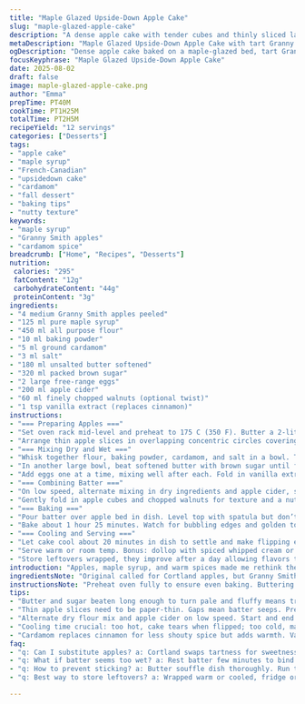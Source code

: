 ```yaml
---
title: "Maple Glazed Upside-Down Apple Cake"
slug: "maple-glazed-apple-cake"
description: "A dense apple cake with tender cubes and thinly sliced layers caramelized in a maple-spiced glaze. Uses warm spices and apple cider for deeper aroma. Beating butter and sugar to fluffy is key to lightness. Watch for bubbling edges and a golden crust. Serve warm, spooned with spiced cream or coconut yogurt for dairy-free."
metaDescription: "Maple Glazed Upside-Down Apple Cake with tart Granny Smith, cardamom warmth, and a sticky maple glaze. Dense yet tender, golden crust, ideal for cozy gatherings."
ogDescription: "Dense apple cake baked on a maple-glazed bed, tart Granny Smith, cardamom twist, soft cubes inside, crunchy edges. Serve warm with spiced cream or coconut yogurt."
focusKeyphrase: "Maple Glazed Upside-Down Apple Cake"
date: 2025-08-02
draft: false
image: maple-glazed-apple-cake.png
author: "Emma"
prepTime: PT40M
cookTime: PT1H25M
totalTime: PT2H5M
recipeYield: "12 servings"
categories: ["Desserts"]
tags:
- "apple cake"
- "maple syrup"
- "French-Canadian"
- "upsidedown cake"
- "cardamom"
- "fall dessert"
- "baking tips"
- "nutty texture"
keywords:
- "maple syrup"
- "Granny Smith apples"
- "cardamom spice"
breadcrumb: ["Home", "Recipes", "Desserts"]
nutrition: 
 calories: "295"
 fatContent: "12g"
 carbohydrateContent: "44g"
 proteinContent: "3g"
ingredients:
- "4 medium Granny Smith apples peeled"
- "125 ml pure maple syrup"
- "450 ml all purpose flour"
- "10 ml baking powder"
- "5 ml ground cardamom"
- "3 ml salt"
- "180 ml unsalted butter softened"
- "320 ml packed brown sugar"
- "2 large free-range eggs"
- "200 ml apple cider"
- "60 ml finely chopped walnuts (optional twist)"
- "1 tsp vanilla extract (replaces cinnamon)"
instructions:
- "=== Preparing Apples ==="
- "Set oven rack mid-level and preheat to 175 C (350 F). Butter a 2-liter souffle dish. Peel and cube one apple; set aside. Slice remaining apples very thinly on a mandoline; keep star centers for presentation."
- "Arrange thin apple slices in overlapping concentric circles covering bottom of the dish. Press gently so slices form a solid apple carpet that won’t let batter seep through. Pour maple syrup evenly over apples for glazing."
- "=== Mixing Dry and Wet ==="
- "Whisk together flour, baking powder, cardamom, and salt in a bowl. The cardamom adds unexpected warmth instead of cinnamon’s sharpness; try it."
- "In another large bowl, beat softened butter with brown sugar until fluffy and paler in color. This beats air into the batter, crucial for a tender crumb."
- "Add eggs one at a time, mixing well after each. Fold in vanilla extract now to integrate fragrance."
- "=== Combining Batter ==="
- "On low speed, alternate mixing in dry ingredients and apple cider, starting and ending with flour mixture. Stop when just combined—overmixing makes cake tough."
- "Gently fold in apple cubes and chopped walnuts for texture and a nutty contrast."
- "=== Baking ==="
- "Pour batter over apple bed in dish. Level top with spatula but don’t press down hard—the apples need room to shine through."
- "Bake about 1 hour 25 minutes. Watch for bubbling edges and golden top. Insert toothpick or skewer near center; if it comes out clean or with moist crumbs, done."
- "=== Cooling and Serving ==="
- "Let cake cool about 20 minutes in dish to settle and make flipping easier. Run thin knife around edges before inverting onto serving plate. The glossy apple layer should gleam on top."
- "Serve warm or room temp. Bonus: dollop with spiced whipped cream or coconut yogurt mixed with a drizzle of maple syrup."
- "Store leftovers wrapped, they improve after a day allowing flavors to deepen."
introduction: "Apples, maple syrup, and warm spices made me rethink the simple upside-down cake. Not just cinnamon and plain apples—cardamom and vanilla reinvent the flavor profile, subtle but impactful. The trick: thin apple layers packed tight to prevent batter from drowning the fruit. Then cubes folded into batter add surprise textural pops. Butter and brown sugar beaten together hold air bubbles; no skipping that or you get something dense and heavy. These cakes can be finicky — too wet batter and the glorious apple bed sinks or sogs out. Better let batter rest a few minutes while oven warms up to bind slightly. I swapped out some quantities, less apples but more texture; applesauce doesn’t cut it here. Maple syrup glazes and seeps creating that blistered, sticky apple crust that makes this cake unforgettable. Cool cake properly; too hot and it tears on flipping, too cold and the glaze sticks to the pan. A bit nerve-racking but once mastered, so worth it."
ingredientsNote: "Original called for Cortland apples, but Granny Smith bring tartness balancing the maple’s sweetness. Using apple cider instead of plain juice deepens flavor and adds acidity helping with rise. Switched cinnamon for cardamom – it’s less common but inventive. Vanilla extract enhances wet ingredients without overpowering. I introduced walnuts to cut sweetness and add crunch — omit for nut allergies. Butter beaten with brown sugar must be fluffy—patience pays off. Flour mix needs sifting or whisking to avoid lumps. Always measure flour properly by spooning and leveling; too much makes cake crumbly. Maple syrup is both a sweetener and a glaze so quality matters. If no maple on hand, honey or silan work but change final flavor."
instructionsNote: "Preheat oven fully to ensure even baking. Buttering the souffle dish thoroughly prevents sticking when flipping—use softened butter and spread evenly. Apple slices must be paper-thin and arranged tightly; gaps let batter through making a mess when unmolding. Press gently but don’t smash apples down or they’ll steam instead of caramelize. Adding syrup before batter seals in moisture and creates crunchy edges. When creaming butter and sugar, beat long enough to see pale color and increase volume; skipped that step once, regretted it with a dense cake. Adding eggs slowly prevents curdling. Alternate dry and wet ingredients mixing just until combined preserves air. Baking time varies by oven and dish – watch for color changes and test doneness with toothpick. Cooling slightly allows the glaze to set—too soon flipping and you lose the apple topping. A thin knife to loosen edges helps clean inversion. Serve with something creamy and subtly spiced; elevates final dish. Leftovers improve as flavors mingle so don’t rush eating."
tips:
- "Butter and sugar beaten long enough to turn pale and fluffy means trapped air that lifts batter—skip or rush this, cake gets dense and heavy. Watch texture closely not just color. Use room temp butter, small bowl for better control."
- "Thin apple slices need to be paper-thin. Gaps mean batter seeps. Press gently but don’t squash, or apples steam not caramelize. Overlapping concentric circles create a tight carpet that crisps up with maple syrup glaze—liquid pooling is your enemy."
- "Alternate dry flour mix and apple cider on low speed. Start and end with dry ingredients. Overmix and gluten tightens, tough crumb follows. Fold chunks of cubed apple and walnuts very gently after; folding preserves tender texture and nutty contrast."
- "Cooling time crucial: too hot, cake tears when flipped; too cold, maple glaze sticks to dish. About 20 minutes rest after baking; use thin knife to separate edges carefully before inversion. Patience here saves shape and glossy top layer."
- "Cardamom replaces cinnamon for less shouty spice but adds warmth. Vanilla folded early with eggs. Swapping apple cider for juice deepens flavor and acidity helps with rise. Walnuts optional but add crunch and cut sweetness. Always sift or whisk flour to avoid lumps."
faq:
- "q: Can I substitute apples? a: Cortland swaps tartness for sweetness; Granny Smith keeps balance. If no apples, no close substitute—texture and moisture different. Applesauce messes up texture here. Thin slices crucial not just cubes alone."
- "q: What if batter seems too wet? a: Rest batter few minutes to bind. If too runny, flour measuring often culprit—spoon and level, not scoop. Adding too much liquid toughens cake. You want batter thick enough to hold but not dry."
- "q: How to prevent sticking? a: Butter souffle dish thoroughly. Run thin knife around edges after baking. Maple glaze sticky, pressing batter down seals apples but too much pressure traps moisture, steam makes sog. Proper buttering key."
- "q: Best way to store leftovers? a: Wrapped warm or cooled, fridge or room temp both fine for 1-2 days. Reheat slightly to revive glaze crust, microwave or oven works. Freeze in airtight container if longer storing but glaze texture loses shine."

---
```

